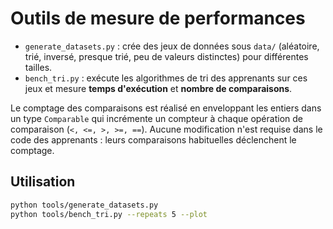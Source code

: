 # Outils de mesure de performances

- `generate_datasets.py` : crée des jeux de données sous `data/` (aléatoire, trié, inversé, presque trié, peu de valeurs distinctes) pour différentes tailles.
- `bench_tri.py` : exécute les algorithmes de tri des apprenants sur ces jeux et mesure **temps d'exécution** et **nombre de comparaisons**.

Le comptage des comparaisons est réalisé en enveloppant les entiers dans un type `Comparable` qui incrémente un compteur à chaque opération de comparaison (`<, <=, >, >=, ==`). Aucune modification n'est requise dans le code des apprenants : leurs comparaisons habituelles déclenchent le comptage.

## Utilisation
```bash
python tools/generate_datasets.py
python tools/bench_tri.py --repeats 5 --plot
```


